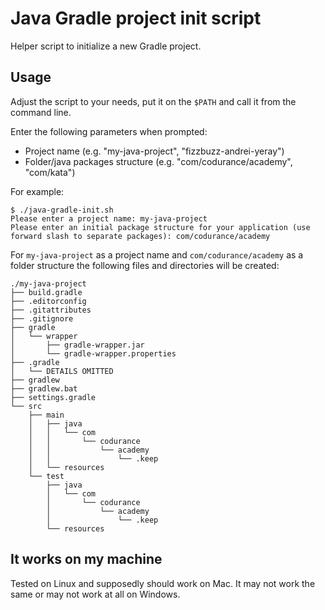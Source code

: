 # Java Gradle project init script

Helper script to initialize a new Gradle project.

## Usage

Adjust the script to your needs, put it on the `$PATH` and call it from the command line.

Enter the following parameters when prompted:

  - Project name (e.g. "my-java-project", "fizzbuzz-andrei-yeray")
  - Folder/java packages structure (e.g. "com/codurance/academy", "com/kata")

For example:

```
$ ./java-gradle-init.sh
Please enter a project name: my-java-project
Please enter an initial package structure for your application (use forward slash to separate packages): com/codurance/academy
```

For `my-java-project` as a project name and `com/codurance/academy` as a folder structure
the following files and directories will be created:

```
./my-java-project
├── build.gradle
├── .editorconfig
├── .gitattributes
├── .gitignore
├── gradle
│   └── wrapper
│       ├── gradle-wrapper.jar
│       └── gradle-wrapper.properties
├── .gradle
│   └── DETAILS OMITTED
├── gradlew
├── gradlew.bat
├── settings.gradle
└── src
    ├── main
    │   ├── java
    │   │   └── com
    │   │       └── codurance
    │   │           └── academy
    │   │               └── .keep
    │   └── resources
    └── test
        ├── java
        │   └── com
        │       └── codurance
        │           └── academy
        │               └── .keep
        └── resources
```

## It works on my machine

Tested on Linux and supposedly should work on Mac. It may not work the same or may not work at all on Windows.
